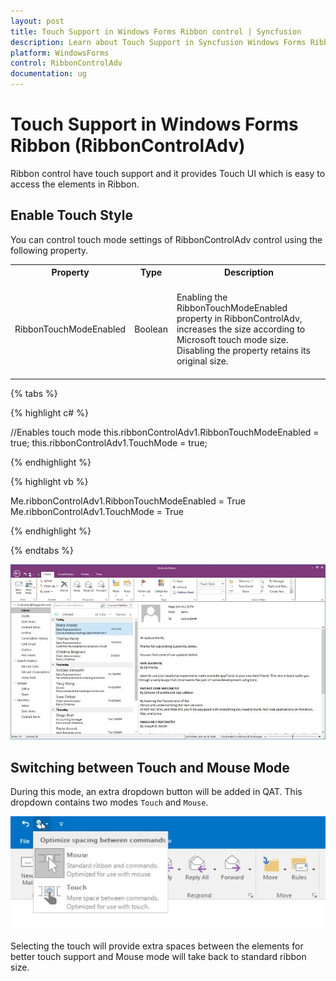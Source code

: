 ```yaml
---
layout: post
title: Touch Support in Windows Forms Ribbon control | Syncfusion
description: Learn about Touch Support in Syncfusion Windows Forms Ribbon (RibbonControlAdv) control and more details.
platform: WindowsForms
control: RibbonControlAdv 
documentation: ug
---
```


# Touch Support in Windows Forms Ribbon (RibbonControlAdv)

Ribbon control have touch support and it provides Touch UI which is easy to access the elements in Ribbon.

## Enable Touch Style

You can control touch mode settings of RibbonControlAdv control using the following property.

<table>
<tr>
<th>
Property<br/><br/></th><th>
Type<br/><br/></th><th>
Description<br/><br/></th></tr>
<tr>
<td>
RibbonTouchModeEnabled<br/><br/></td><td>
Boolean<br/><br/></td><td>
Enabling the RibbonTouchModeEnabled property in RibbonControlAdv, increases the size according to Microsoft touch mode size. Disabling the property retains its original size.<br/><br/></td></tr>
</table>

{% tabs %}

{% highlight c# %}

//Enables touch mode
this.ribbonControlAdv1.RibbonTouchModeEnabled = true;
this.ribbonControlAdv1.TouchMode = true;

{% endhighlight %}

{% highlight vb %}

Me.ribbonControlAdv1.RibbonTouchModeEnabled = True
Me.ribbonControlAdv1.TouchMode = True

{% endhighlight %}

{% endtabs %}

![Touch-Support_img1](Touch_Support_Images/Touch-Support_img1.jpg)

## Switching between Touch and Mouse Mode

During this mode, an extra dropdown button will be added in QAT. This dropdown contains two modes `Touch` and `Mouse`.

![Touch-Support_img2](Touch_Support_Images/Touch-Support_img2.jpg)

Selecting the touch will provide extra spaces between the elements for better touch support and Mouse mode will take back to standard ribbon size.

